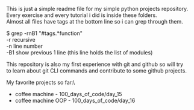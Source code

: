 This is just a simple readme file for my simple python projects repository. \
Every exercise and every tutorial i did is inside these folders. \
Almost all files have tags at the bottom line so i can grep through them.


$ grep -rnB1 "#tags.*function" \
-r recursive \
-n line number \
-B1 show previous 1 line (this line holds the list of modules)


This repository is also my first experience with git and github so will try \
to learn about git CLI commands and contribute to some github projects.


My favorite projects so far:\
- coffee machine - 100_days_of_code/day_15
- coffee machine OOP - 100_days_of_code/day_16
